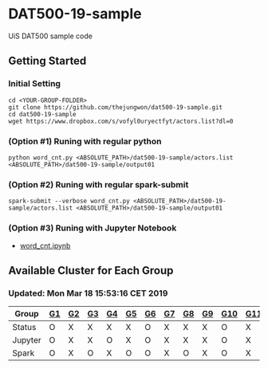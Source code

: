 # DAT500-19-sample
UiS DAT500 sample code

## Getting Started
### Initial Setting
```
cd <YOUR-GROUP-FOLDER>
git clone https://github.com/thejungwon/dat500-19-sample.git
cd dat500-19-sample
wget https://www.dropbox.com/s/vofyl0uryectfyt/actors.list?dl=0
```
### (Option #1) Runing with regular python
```
python word_cnt.py <ABSOLUTE_PATH>/dat500-19-sample/actors.list <ABSOLUTE_PATH>/dat500-19-sample/output01
```

### (Option #2) Runing with regular spark-submit
```
spark-submit --verbose word_cnt.py <ABSOLUTE_PATH>/dat500-19-sample/actors.list <ABSOLUTE_PATH>/dat500-19-sample/output01
```

### (Option #3) Runing with Jupyter Notebook
- [word_cnt.ipynb](https://github.com/thejungwon/dat500-19-sample/blob/master/word_cnt.ipynb)


## Available Cluster for Each Group 
### Updated: Mon Mar 18 15:53:16 CET 2019
| Group | [G1](https://group1-jp.wiktorskit.sigma2.no) | [G2](https://group2-jp.wiktorskit.sigma2.no) | [G3](https://group3-jp.wiktorskit.sigma2.no) | [G4](https://group4-jp.wiktorskit.sigma2.no) | [G5](https://group5-jp.wiktorskit.sigma2.no) | [G6](https://group6-jp.wiktorskit.sigma2.no) | [G7](https://group7-jp.wiktorskit.sigma2.no) | [G8](https://group8-jp.wiktorskit.sigma2.no) | [G9](https://group9-jp.wiktorskit.sigma2.no) | [G10](https://group10-jp.wiktorskit.sigma2.no) | [G11](https://group11-jp.wiktorskit.sigma2.no) | [G12](https://group12-jp.wiktorskit.sigma2.no) | [G13](https://group13-jp.wiktorskit.sigma2.no) | [G14](https://group14-jp.wiktorskit.sigma2.no) | [G15](https://group15-jp.wiktorskit.sigma2.no) |
| --- | --- | --- | --- | --- | --- | --- | --- | --- | --- | --- | --- | --- | --- | --- | --- |
| Status  | O | X | X | X | X | O | X | X | X | O | X | X | X | X | X |
| Jupyter | O | X | X | O | X | O | X | X | X | O | X | O | O | O | X |
| Spark   | O | X | O | X | O | O | X | O | X | O | X | X | X | X | X |

